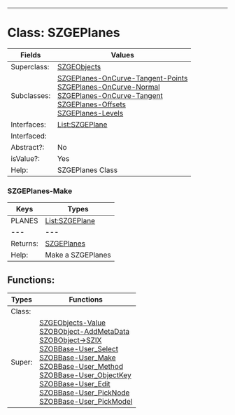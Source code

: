 ---------

# Class:	SZGEPlanes

| Fields | Values |
| --------- | --------- |
| Superclass: | [SZGEObjects](SZGEObjects.html) |
| Subclasses: | [SZGEPlanes-OnCurve-Tangent-Points](SZGEPlanes-OnCurve-Tangent-Points.html) <br> [SZGEPlanes-OnCurve-Normal](SZGEPlanes-OnCurve-Normal.html) <br> [SZGEPlanes-OnCurve-Tangent](SZGEPlanes-OnCurve-Tangent.html) <br> [SZGEPlanes-Offsets](SZGEPlanes-Offsets.html) <br> [SZGEPlanes-Levels](SZGEPlanes-Levels.html) |
| Interfaces: | [List:SZGEPlane](List:SZGEPlane.html) |
| Interfaced: |  |
| Abstract?: | No |
| isValue?: | Yes |
| Help: | SZGEPlanes Class |

### SZGEPlanes-Make

| Keys | Types |
| --------- | --------- |
| PLANES | [List:SZGEPlane](SZGEPlane.html) |
| **---** | **---** |
| Returns: | [SZGEPlanes](SZGEPlanes.html) |
| Help: | Make a SZGEPlanes |


## Functions:

| Types | Functions |
| --------- | --------- |
| Class: |  |
| Super: | [SZGEObjects-Value](SZGEObjects.html) <br> [SZOBObject-AddMetaData](SZOBObject.html) <br> [SZOBObject->SZIX](SZOBObject.html) <br> [SZOBBase-User_Select](SZOBBase.html) <br> [SZOBBase-User_Make](SZOBBase.html) <br> [SZOBBase-User_Method](SZOBBase.html) <br> [SZOBBase-User_ObjectKey](SZOBBase.html) <br> [SZOBBase-User_Edit](SZOBBase.html) <br> [SZOBBase-User_PickNode](SZOBBase.html) <br> [SZOBBase-User_PickModel](SZOBBase.html) |


